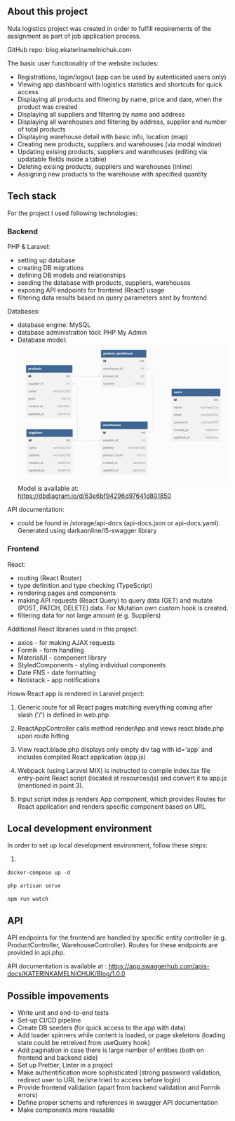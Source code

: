 ## About this project

Nula logistics project was created in order to fulfill requirements of the assignment as part of job application process.

GitHub repo: blog.ekaterinamelnichuk.com

The basic user functionality of the website includes:

-   Registrations, login/logout (app can be used by autenticated users only)
-   Viewing app dashboard with logistics statistics and shortcuts for quick access
-   Displaying all products and filtering by name, price and date, when the product was created
-   Displaying all suppliers and filtering by name and address
-   Displaying all warehouses and filtering by address, supplier and number of total products
-   Displaying warehouse detail with basic info, location (map)
-   Creating new products, suppliers and warehouses (via modal window)
-   Updating exising products, suppliers and warehouses (editing via updatable fields inside a table)
-   Deleting exising products, suppliers and warehouses (inline)
-   Assigning new products to the warehouse with specified quantity

## Tech stack

For the project I used following technologies:

### Backend

PHP & Laravel:

-   setting up database
-   creating DB migrations
-   defining DB models and relationships
-   seeding the database with products, suppliers, warehouses
-   exposing API endpoints for frontend (React) usage
-   filtering data results based on query parameters sent by frontend

Databases:

-   database engine: MySQL
-   database administration tool: PHP My Admin
-   Database model:
    ![Database model](/public/images/db-model.png)
    Model is available at:
    https://dbdiagram.io/d/63e6bf94296d97641d801850

API documentation:

-   could be found in /storage/api-docs (api-docs.json or api-docs.yaml). Generated using darkaonline/l5-swagger library

### Frontend

React:

-   routing (React Router)
-   type definition and type checking (TypeScript)
-   rendering pages and components
-   making API requests (React Query) to query data (GET) and mutate (POST, PATCH, DELETE) data. For Mutation own custom hook is created.
-   filtering data for not large amount (e.g. Suppliers)

Additional React libraries used in this project:

-   axios - for making AJAX requests
-   Formik - form handling
-   MaterialUI - component library
-   StyledComponents - styling individual components
-   Date FNS - date formatting
-   Notistack - app notifications

Howw React app is rendered in Laravel project:

1. Generic route for all React pages matching everything coming after slash ('/') is defined in web.php

2. ReactAppController calls method renderApp and views react.blade.php upon route hitting

3. View react.blade.php displays only empty div tag with id='app' and includes compiled React application (app.js)

4. Webpack (using Laravel MIX) is instructed to compile index.tsx file entry-point React script (located at resources/js) and convert it to app.js (mentioned in point 3).

5. Input script index.js renders App component, which provides Routes for React application and renders specific component based on URL

## Local development environment

In order to set up local development environment, follow these steps:

1.

```shell script
docker-compose up -d
```

```shell script
php artisan serve
```

```shell script
npm run watch
```

## API

API endpoints for the frontend are handled by specific entity controller (e.g. ProductController, WarehouseController). Routes for these endpoints are provided in api.php.

API documentation is available at : https://app.swaggerhub.com/apis-docs/KATERINKAMELNICHUK/Blog/1.0.0

## Possible impovements

-   Write unit and end-to-end tests
-   Set-up CI/CD pipeline
-   Create DB seeders (for quick access to the app with data)
-   Add loader spinners while content is loaded, or page skeletons (loading state could be retreived from useQuery hook)
-   Add pagination in case there is large number of entities (both on frontend and backend side)
-   Set up Prettier, Linter in a project
-   Make authentification more sophisticated (strong password validation, redirect user to URL he/she tried to access before login)
-   Provide frontend validation (apart from backend validation and Formik errors)
-   Define proper schems and references in swagger API documentation
-   Make components more reusable

